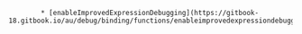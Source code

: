             * [enableImprovedExpressionDebugging](https://gitbook-18.gitbook.io/au/debug/binding/functions/enableimprovedexpressiondebugging)
